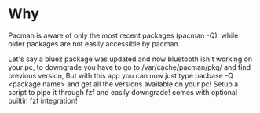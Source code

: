 # Why
Pacman is aware of only the most recent packages (pacman -Q), while older packages are not easily
accessible by pacman.

Let's say a bluez package was updated and now bluetooth isn't working on your pc, to downgrade you
have to go to /var/cache/pacman/pkg/ and find previous version, But with this app you can now just
type pacbase -Q \<package name\> and get all the versions available on your pc! Setup a script to pipe it
through fzf and easily downgrade!
comes with optional builtin fzf integration!

